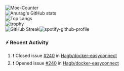 ![Moe-Counter](https://Moe-Counter.speechless22.repl.co/get/@:Speechless22?theme=asoul)  
![Anurag's GitHub stats](https://github-readme-stats-speechless.vercel.app/api?username=Speechless22&show_icons=true&theme=transparent&hide_border=true&include_all_commits=true)  
![Top Langs](https://github-readme-stats-speechless.vercel.app/api/top-langs?username=Speechless22&layout=compact&theme=transparent&hide_border=true)  
![trophy](https://github-profile-trophy-speechless.vercel.app?username=Speechless22&column=-1&no-bg=true&no-frame=true&theme=monokai)  
![GitHub Streak](https://github-readme-streak-stats-speechless.vercel.app?user=Speechless22&theme=github-dark&hide_border=true)![spotify-github-profile](https://spotify-github-profile.vercel.app/api/view?uid=wb79yl20xdk5sbtru65bvgvh1&cover_image=true&theme=novatorem&show_offline=false&background_color=121212&interchange=true&bar_color=53b14f&bar_color_cover=true)  
### :zap: Recent Activity
<!--START_SECTION:activity-->
1. ❗️ Closed issue [#240](https://github.com/Hagb/docker-easyconnect/issues/240) in [Hagb/docker-easyconnect](https://github.com/Hagb/docker-easyconnect)
2. ❗️ Opened issue [#240](https://github.com/Hagb/docker-easyconnect/issues/240) in [Hagb/docker-easyconnect](https://github.com/Hagb/docker-easyconnect)
<!--END_SECTION:activity-->
